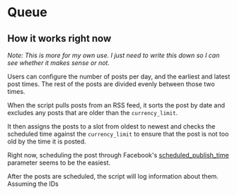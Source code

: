 # Queue

## How it works right now
_Note: This is more for my own use. I just need to write this down so I can see whether it makes sense or not._

Users can configure the number of posts per day, and the earliest and latest post times. The rest of the posts are divided evenly between those two times.

When the script pulls posts from an RSS feed, it sorts the post by date and excludes any posts that are older than the `currency_limit`.

It then assigns the posts to a slot from oldest to newest and checks the scheduled time against the `currency_limit` to ensure that the post is not too old by the time it is posted.

Right now, scheduling the post through Facebook's [scheduled_publish_time](https://developers.facebook.com/docs/pages-api/posts/#publish-posts) parameter seems to be the easiest.

After the posts are scheduled, the script will log information about them. Assuming the IDs 